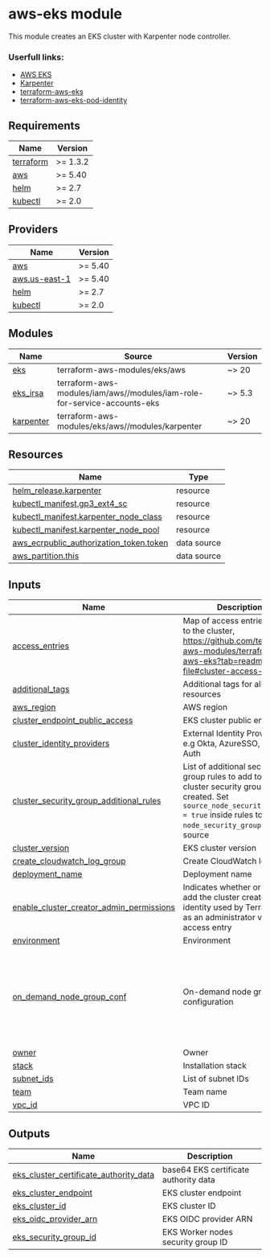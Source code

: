 # aws-eks module
This module creates an EKS cluster with Karpenter node controller.

### Userfull links:
- [AWS EKS](https://docs.aws.amazon.com/eks/latest/userguide/getting-started.html)
- [Karpenter](https://kubernetes.io/docs/home/)
- [terraform-aws-eks](https://github.com/terraform-aws-modules/terraform-aws-eks)
- [terraform-aws-eks-pod-identity](https://github.com/terraform-aws-modules/terraform-aws-eks-pod-identity)

<!-- BEGIN_TF_DOCS -->
## Requirements

| Name | Version |
|------|---------|
| <a name="requirement_terraform"></a> [terraform](#requirement\_terraform) | >= 1.3.2 |
| <a name="requirement_aws"></a> [aws](#requirement\_aws) | >= 5.40 |
| <a name="requirement_helm"></a> [helm](#requirement\_helm) | >= 2.7 |
| <a name="requirement_kubectl"></a> [kubectl](#requirement\_kubectl) | >= 2.0 |

## Providers

| Name | Version |
|------|---------|
| <a name="provider_aws"></a> [aws](#provider\_aws) | >= 5.40 |
| <a name="provider_aws.us-east-1"></a> [aws.us-east-1](#provider\_aws.us-east-1) | >= 5.40 |
| <a name="provider_helm"></a> [helm](#provider\_helm) | >= 2.7 |
| <a name="provider_kubectl"></a> [kubectl](#provider\_kubectl) | >= 2.0 |

## Modules

| Name | Source | Version |
|------|--------|---------|
| <a name="module_eks"></a> [eks](#module\_eks) | terraform-aws-modules/eks/aws | ~> 20 |
| <a name="module_eks_irsa"></a> [eks\_irsa](#module\_eks\_irsa) | terraform-aws-modules/iam/aws//modules/iam-role-for-service-accounts-eks | ~> 5.3 |
| <a name="module_karpenter"></a> [karpenter](#module\_karpenter) | terraform-aws-modules/eks/aws//modules/karpenter | ~> 20 |

## Resources

| Name | Type |
|------|------|
| [helm_release.karpenter](https://registry.terraform.io/providers/hashicorp/helm/latest/docs/resources/release) | resource |
| [kubectl_manifest.gp3_ext4_sc](https://registry.terraform.io/providers/alekc/kubectl/latest/docs/resources/manifest) | resource |
| [kubectl_manifest.karpenter_node_class](https://registry.terraform.io/providers/alekc/kubectl/latest/docs/resources/manifest) | resource |
| [kubectl_manifest.karpenter_node_pool](https://registry.terraform.io/providers/alekc/kubectl/latest/docs/resources/manifest) | resource |
| [aws_ecrpublic_authorization_token.token](https://registry.terraform.io/providers/hashicorp/aws/latest/docs/data-sources/ecrpublic_authorization_token) | data source |
| [aws_partition.this](https://registry.terraform.io/providers/hashicorp/aws/latest/docs/data-sources/partition) | data source |

## Inputs

| Name | Description | Type | Default | Required |
|------|-------------|------|---------|:--------:|
| <a name="input_access_entries"></a> [access\_entries](#input\_access\_entries) | Map of access entries to add to the cluster, https://github.com/terraform-aws-modules/terraform-aws-eks?tab=readme-ov-file#cluster-access-entry | `any` | `{}` | no |
| <a name="input_additional_tags"></a> [additional\_tags](#input\_additional\_tags) | Additional tags for all resources | `map(string)` | `{}` | no |
| <a name="input_aws_region"></a> [aws\_region](#input\_aws\_region) | AWS region | `string` | n/a | yes |
| <a name="input_cluster_endpoint_public_access"></a> [cluster\_endpoint\_public\_access](#input\_cluster\_endpoint\_public\_access) | EKS cluster public endpoint | `bool` | `false` | no |
| <a name="input_cluster_identity_providers"></a> [cluster\_identity\_providers](#input\_cluster\_identity\_providers) | External Identity Providers, e.g Okta, AzureSSO, Google Auth | `map(any)` | `{}` | no |
| <a name="input_cluster_security_group_additional_rules"></a> [cluster\_security\_group\_additional\_rules](#input\_cluster\_security\_group\_additional\_rules) | List of additional security group rules to add to the cluster security group created. Set `source_node_security_group = true` inside rules to set the `node_security_group` as source | `any` | `{}` | no |
| <a name="input_cluster_version"></a> [cluster\_version](#input\_cluster\_version) | EKS cluster version | `string` | n/a | yes |
| <a name="input_create_cloudwatch_log_group"></a> [create\_cloudwatch\_log\_group](#input\_create\_cloudwatch\_log\_group) | Create CloudWatch log group | `bool` | `false` | no |
| <a name="input_deployment_name"></a> [deployment\_name](#input\_deployment\_name) | Deployment name | `string` | `"eks"` | no |
| <a name="input_enable_cluster_creator_admin_permissions"></a> [enable\_cluster\_creator\_admin\_permissions](#input\_enable\_cluster\_creator\_admin\_permissions) | Indicates whether or not to add the cluster creator (the identity used by Terraform) as an administrator via access entry | `bool` | `false` | no |
| <a name="input_environment"></a> [environment](#input\_environment) | Environment | `string` | n/a | yes |
| <a name="input_on_demand_node_group_conf"></a> [on\_demand\_node\_group\_conf](#input\_on\_demand\_node\_group\_conf) | On-demand node group configuration | <pre>object({<br/>    ami_type       = optional(string, "BOTTLEROCKET_ARM_64")<br/>    instance_types = optional(list(string), ["m7g.medium"])<br/>    min_size       = optional(number, 2)<br/>    max_size       = optional(number, 2)<br/>    desired_size   = optional(number, 2)<br/>  })</pre> | `{}` | no |
| <a name="input_owner"></a> [owner](#input\_owner) | Owner | `string` | n/a | yes |
| <a name="input_stack"></a> [stack](#input\_stack) | Installation stack | `string` | n/a | yes |
| <a name="input_subnet_ids"></a> [subnet\_ids](#input\_subnet\_ids) | List of subnet IDs | `list(string)` | n/a | yes |
| <a name="input_team"></a> [team](#input\_team) | Team name | `string` | `"devops"` | no |
| <a name="input_vpc_id"></a> [vpc\_id](#input\_vpc\_id) | VPC ID | `string` | n/a | yes |

## Outputs

| Name | Description |
|------|-------------|
| <a name="output_eks_cluster_certificate_authority_data"></a> [eks\_cluster\_certificate\_authority\_data](#output\_eks\_cluster\_certificate\_authority\_data) | base64 EKS certificate authority data |
| <a name="output_eks_cluster_endpoint"></a> [eks\_cluster\_endpoint](#output\_eks\_cluster\_endpoint) | EKS cluster endpoint |
| <a name="output_eks_cluster_id"></a> [eks\_cluster\_id](#output\_eks\_cluster\_id) | EKS cluster ID |
| <a name="output_eks_oidc_provider_arn"></a> [eks\_oidc\_provider\_arn](#output\_eks\_oidc\_provider\_arn) | EKS OIDC provider ARN |
| <a name="output_eks_security_group_id"></a> [eks\_security\_group\_id](#output\_eks\_security\_group\_id) | EKS Worker nodes security group ID |
<!-- END_TF_DOCS -->